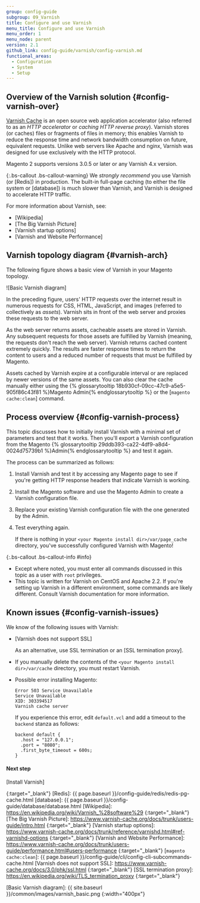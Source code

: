 ```yaml
---
group: config-guide
subgroup: 09_Varnish
title: Configure and use Varnish
menu_title: Configure and use Varnish
menu_order: 1
menu_node: parent
version: 2.1
github_link: config-guide/varnish/config-varnish.md
functional_areas:
  - Configuration
  - System
  - Setup
---
```


## Overview of the Varnish solution {#config-varnish-over}
[Varnish Cache] is an open source web application accelerator (also referred to as an *HTTP accelerator* or *caching HTTP reverse proxy*). Varnish stores (or caches) files or fragments of files in memory; this enables Varnish to reduce the response time and network bandwidth consumption on future, equivalent requests. Unlike web servers like Apache and nginx, Varnish was designed for use exclusively with the HTTP protocol.

Magento 2 supports versions 3.0.5 or later or any Varnish 4.x version.

{:.bs-callout .bs-callout-warning}
We _strongly recommend_ you use Varnish (or [Redis]) in production. The built-in full-page caching (to either the file system or [database]) is much slower than Varnish, and Varnish is designed to accelerate HTTP traffic.

For more information about Varnish, see:

*	[Wikipedia]
*	[The Big Varnish Picture]
*	[Varnish startup options]
*	[Varnish and Website Performance]

## Varnish topology diagram {#varnish-arch}

The following figure shows a basic view of Varnish in your Magento topology.

![Basic Varnish diagram]

In the preceding figure, users' HTTP requests over the internet result in numerous requests for CSS, HTML, JavaScript, and images (referred to collectively as *assets*). Varnish sits in front of the web server and proxies these requests to the web server.

As the web server returns assets, cacheable assets are stored in Varnish. Any subsequent requests for those assets are fulfilled by Varnish (meaning, the requests don't reach the web server). Varnish returns cached content extremely quickly. The results are faster response times to return the content to users and a reduced number of requests that must be fulfilled by Magento.

Assets cached by Varnish expire at a configurable interval or are replaced by newer versions of the same assets. You can also clear the cache manually either using the {% glossarytooltip 18b930cf-09cc-47c9-a5e5-905f86c43f81 %}Magento Admin{% endglossarytooltip %} or the [`magento cache:clean`] command.

## Process overview {#config-varnish-process}

This topic discusses how to initially install Varnish with a minimal set of parameters and test that it works. Then you'll export a Varnish configuration from the Magento {% glossarytooltip 29ddb393-ca22-4df9-a8d4-0024d75739b1 %}Admin{% endglossarytooltip %} and test it again.

The process can be summarized as follows:

1.	Install Varnish and test it by accessing any Magento page to see if you're getting HTTP response headers that indicate Varnish is working.
2.	Install the Magento software and use the Magento Admin to create a Varnish configuration file.
3.	Replace your existing Varnish configuration file with the one generated by the Admin.
3.	Test everything again.

	If there is nothing in your `<your Magento install dir>/var/page_cache` directory, you've successfully configured Varnish with Magento!

{:.bs-callout .bs-callout-info #info}
* Except where noted, you must enter all commands discussed in this topic as a user with `root` privileges.
* This topic is written for Varnish on CentOS and Apache 2.2. If you're setting up Varnish in a different environment, some commands are likely different. Consult Varnish documentation for more information.

## Known issues {#config-varnish-issues}

We know of the following issues with Varnish:

*	[Varnish does not support SSL]

	As an alternative, use SSL termination or an [SSL termination proxy].

*	If you manually delete the contents of the `<your Magento install dir>/var/cache` directory, you must restart Varnish.

*	Possible error installing Magento:

		Error 503 Service Unavailable
		Service Unavailable
		XID: 303394517
		Varnish cache server

	If you experience this error, edit `default.vcl` and add a timeout to the `backend` stanza as follows:

		backend default {
	      .host = "127.0.0.1";
	      .port = "8080";
	      .first_byte_timeout = 600s;
		}

#### Next step
[Install Varnish]

<!-- Link Definitions -->
[Varnish Cache]: https://www.varnish-cache.org/
{:target="_blank"}
[Redis]: {{ page.baseurl }}/config-guide/redis/redis-pg-cache.html
[database]: {{ page.baseurl }}/config-guide/database/database.html
[Wikipedia]: https://en.wikipedia.org/wiki/Varnish_%28software%29
{:target="_blank"}
[The Big Varnish Picture]: https://www.varnish-cache.org/docs/trunk/users-guide/intro.html
{:target="_blank"}
[Varnish startup options]: https://www.varnish-cache.org/docs/trunk/reference/varnishd.html#ref-varnishd-options
{:target="_blank"}
[Varnish and Website Performance]: https://www.varnish-cache.org/docs/trunk/users-guide/performance.html#users-performance
{:target="_blank"}
[`magento cache:clean`]: {{ page.baseurl }}/config-guide/cli/config-cli-subcommands-cache.html
[Varnish does not support SSL]: https://www.varnish-cache.org/docs/3.0/phk/ssl.html
{:target="_blank"}
[SSL termination proxy]: https://en.wikipedia.org/wiki/TLS_termination_proxy
{:target="_blank"}

<!-- image Definitions -->
[Basic Varnish diagram]: {{ site.baseurl }}/common/images/varnish_basic.png
{:width="400px"}
